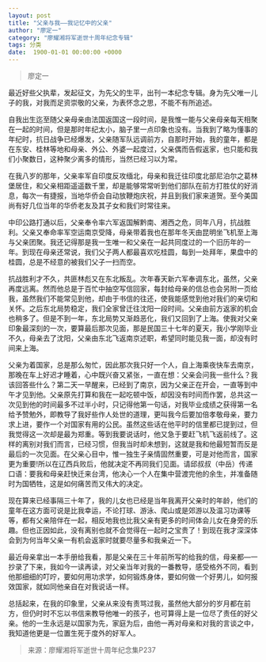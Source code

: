 ```yaml
---
layout: post
title: "父亲与我——我记忆中的父亲"
author: "廖定一"
category: "廖耀湘将军逝世十周年纪念专辑"
tags: 分类
date:  1900-01-01 00:00:00 +0000
---
```

> 廖定一

最近好些父执辈，发起征文，为先父的生平，出刊一本纪念专辑。身为先父唯一儿子的我，对我而足资崇敬的父亲，为表怀念之思，不能不有所追述。

自我出生迄至随父亲母亲由法国返国这一段时间，是我惟一能与父亲母亲每天相聚在一起的时间，但是那时年纪太小，脑子里一点印象也没有。当我到了略为懂事的年纪时，抗日战争已经爆发，父亲随军队远调前方，自那时开始，我的童年，都是在东安、桂林等地和母亲、外公、外婆一起度过，父亲偶而告假返家，也只能和我们小聚数日，这种聚少离多的情形，当然已经习以为常。

在我八岁的那年，父亲率军自印度反攻缅北，母亲和我迁往印度北部尼泊尔之葛林堡居住，和父亲相距遥遥数千里，却是能够常常听到他们部队在前方打胜仗的好消息，每次一有捷报，当地华侨会自动放鞭炮庆祝，并且到我们家来道贺。至今美国尚有好几位当年的华侨老友及其子女和我们时常往来。

中印公路打通以后，父亲奉令率六军返国解黔南、湘西之危，同年八月，抗战胜利。父亲又奉命率军空运南京受降，母亲带着我也在那年冬天由昆明坐飞机至上海与父亲团聚。我还记得那是我一生唯一和父亲在一起共同度过的一个旧历年的一年。到现在母亲还常说，我们父子两人都最喜欢吃桂圆，每到一处拜年，果盘中的桂圆，总是不经意的被我们父子一扫而空。

抗战胜利才不久，共匪林彪又在东北叛乱。次年春天新六军奉调东北，虽然，父亲再度远离。然而他总是于百忙中抽空写信回家，每封给母亲的信总也会另附一页给我，虽然我们不能常见到他，却由于书信的往还，使我能感觉到他对我们的亲切和关怀。之后东北局势稳定，我们全家曾迁往沈阳一段时间。父亲由前方返家的机会也稍多了。但是不到一年，东北局势又渐趋恶化，我们又回到了上海。使我对父亲印象最深刻的一次，要算最后那次见面，那是民国三十七年的夏天，我小学刚毕业不久，母亲去了沈阳，父亲由东北飞返南京述职，希望同时能见我一面，却没有时间来上海。

父亲为着国家，总是那么匆忙，因此那次我只好一个人，自上海乘夜快车去南京，那晚在车上好迟才睡着，心中既兴奋又紧张，一直在想：父亲会问我一些什么？我该回答些什么？第二天一早醒来，已经到了南京，因为父亲正在开会，一直等到中午才见到他。父亲原先打算和我在一起吃顿中饭，却因没有时间而作罢，总共这一次见到他的时间最多不过半小时，只记得他第一句话，对我毕业成绩之获得第一名给予赞勉外，即教导了我好些作人处世的道理，更叫我今后要加倍孝敬母亲，要力求上进，要作一个对国家有用的公民。虽然这些话在他平时的信里都已提到过，但我觉得这一次却是最为郑重。等到我要说话时，他又急于要赶飞机飞返前线了。这样的离别对我们而言，已经习惯，但我当时却未想到，这就是我和他最短暂而反是最后的一次见面。在父亲心目中，惟一独生子亲情固然重要，可是对他而言，国家更为重要!所以在辽西兵败后，他就决定不再同我们见面。请邱叔叔（中岳）传递口语：要我和母亲赶快迁来台湾，他决心一个人在集中营渡完他的余生，并准备随时为国牺牲，这是如何痛苦而又伟大的决定。

现在算来已经事隔三十年了，我的儿女也已经是当年我离开父亲时的年龄，他们的童年在这方面可说是比我幸运，不论打球、游泳、爬山或是郊游以及温习功课等等，都有父亲陪伴在一起，相反地我也比我父亲有更多的时间体会儿女在身旁的乐趣。但也正因如此，没有离别也就不会觉得在一起时之宝贵了！到现在我才深深体会到为何当年父亲一有机会返家时就要尽量多和我亲近一下。

最近母亲拿出一本手册给我看，那是父亲在三十年前所写的给我的信，母亲都—一抄录了下来，我如今一读再读，对父亲当年对我的一番教导，感受格外不同，看到他那细细的叮咛，要如何用功求学，如何锻炼身体，要如何做一个好男儿，如何报效国家，就如同他亲自在对我说话一样。

总括起来，在我的印象里，父亲从来没有责骂过我，虽然他大部分的岁月都在前方，但仍时时不忘以书信来教导他唯一的孩子，也可算得上是一位尽了责任的好父亲。他的一生永远是以国家为先，家庭为后，由他一再对母亲和对我的言谈之中，我知道他更是一位置生死于度外的好军人。


>*<!-- 录入校对：佚名 -->*

> 来源：廖耀湘将军逝世十周年纪念集P237